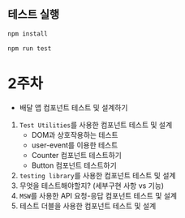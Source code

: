 ## 테스트 실행

```js
npm install

npm run test
```

# 2주차

- 배달 앱 컴포넌트 테스트 및 설계하기

1. `Test Utilities`를 사용한 컴포넌트 테스트 및 설계
   - DOM과 상호작용하는 테스트
   - user-event를 이용한 테스트
   - Counter 컴포넌트 테스트하기
   - Button 컴포넌트 테스트하기
2. `testing library`를 사용한 컴포넌트 테스트 및 설계
3. 무엇을 테스트해야할지? (세부구현 사항 vs 기능)
4. `MSW`를 사용한 API 요청-응답 컴포넌트 테스트 및 설계
5. 테스트 더블을 사용한 컴포넌트 테스트 및 설계
